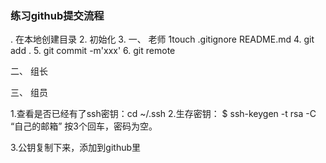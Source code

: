 ### 练习github提交流程
. 在本地创建目录
   2. 初始化
   3. 
一、 老师
   1touch .gitignore README.md
   4. git add .
   5. git commit -m'xxx'
   6. git remote

二、 组长

三、 组员


1.查看是否已经有了ssh密钥：cd ~/.ssh
2.生存密钥：
$ ssh-keygen -t rsa -C “自己的邮箱”
按3个回车，密码为空。

3.公钥复制下来，添加到github里